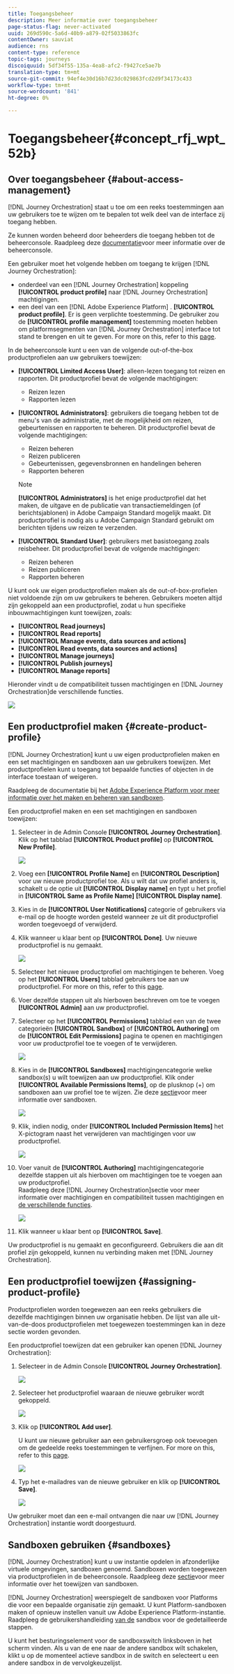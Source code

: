 ```yaml
---
title: Toegangsbeheer
description: Meer informatie over toegangsbeheer
page-status-flag: never-activated
uuid: 269d590c-5a6d-40b9-a879-02f5033863fc
contentOwner: sauviat
audience: rns
content-type: reference
topic-tags: journeys
discoiquuid: 5df34f55-135a-4ea8-afc2-f9427ce5ae7b
translation-type: tm+mt
source-git-commit: 94ef4e30d16b7d23dc029863fcd2d9f34173c433
workflow-type: tm+mt
source-wordcount: '841'
ht-degree: 0%

---
```



# Toegangsbeheer{#concept_rfj_wpt_52b}

## Over toegangsbeheer {#about-access-management}

[!DNL Journey Orchestration] staat u toe om een reeks toestemmingen aan uw gebruikers toe te wijzen om te bepalen tot welk deel van de interface zij toegang hebben.

Ze kunnen worden beheerd door beheerders die toegang hebben tot de beheerconsole. Raadpleeg deze [documentatie](https://helpx.adobe.com/enterprise/managing/user-guide.html)voor meer informatie over de beheerconsole.

Een gebruiker moet het volgende hebben om toegang te krijgen [!DNL Journey Orchestration]:

* onderdeel van een [!DNL Journey Orchestration] koppeling **[!UICONTROL product profile]** naar [!DNL Journey Orchestration] machtigingen.
* een deel van een [!DNL Adobe Experience Platform] . **[!UICONTROL product profile]**. Er is geen verplichte toestemming. De gebruiker zou de **[!UICONTROL profile management]** toestemming moeten hebben om platformsegmenten van [!DNL Journey Orchestration] interface tot stand te brengen en uit te geven. For more on this, refer to this [page](https://docs.adobe.com/content/help/en/experience-platform/access-control/home.html#adobe-admin-console).

In de beheerconsole kunt u een van de volgende out-of-the-box productprofielen aan uw gebruikers toewijzen:

* **[!UICONTROL Limited Access User]**: alleen-lezen toegang tot reizen en rapporten. Dit productprofiel bevat de volgende machtigingen:
   * Reizen lezen
   * Rapporten lezen

* **[!UICONTROL Administrators]**: gebruikers die toegang hebben tot de menu&#39;s van de administratie, met de mogelijkheid om reizen, gebeurtenissen en rapporten te beheren. Dit productprofiel bevat de volgende machtigingen:
   * Reizen beheren
   * Reizen publiceren
   * Gebeurtenissen, gegevensbronnen en handelingen beheren
   * Rapporten beheren

   >[!NOTE]
   >
   >**[!UICONTROL Administrators]** is het enige productprofiel dat het maken, de uitgave en de publicatie van transactiemeldingen (of berichtsjablonen) in Adobe Campaign Standard mogelijk maakt. Dit productprofiel is nodig als u Adobe Campaign Standard gebruikt om berichten tijdens uw reizen te verzenden.

* **[!UICONTROL Standard User]**: gebruikers met basistoegang zoals reisbeheer. Dit productprofiel bevat de volgende machtigingen:
   * Reizen beheren
   * Reizen publiceren
   * Rapporten beheren

U kunt ook uw eigen productprofielen maken als de out-of-box-profielen niet voldoende zijn om uw gebruikers te beheren.
Gebruikers moeten altijd zijn gekoppeld aan een productprofiel, zodat u hun specifieke inbouwmachtigingen kunt toewijzen, zoals:

* **[!UICONTROL Read journeys]**
* **[!UICONTROL Read reports]**
* **[!UICONTROL Manage events, data sources and actions]**
* **[!UICONTROL Read events, data sources and actions]**
* **[!UICONTROL Manage journeys]**
* **[!UICONTROL Publish journeys]**
* **[!UICONTROL Manage reports]**

Hieronder vindt u de compatibiliteit tussen machtigingen en [!DNL Journey Orchestration]de verschillende functies.

![](../assets/journey_permission.png)

## Een productprofiel maken {#create-product-profile}

[!DNL Journey Orchestration] kunt u uw eigen productprofielen maken en een set machtigingen en sandboxen aan uw gebruikers toewijzen. Met productprofielen kunt u toegang tot bepaalde functies of objecten in de interface toestaan of weigeren.

Raadpleeg de documentatie bij het [Adobe Experience Platform voor meer informatie over het maken en beheren van sandboxen](https://docs.adobe.com/content/help/en/experience-platform/sandbox/ui/user-guide.html).

Een productprofiel maken en een set machtigingen en sandboxen toewijzen:

1. Selecteer in de Admin Console **[!UICONTROL Journey Orchestration]**. Klik op het tabblad **[!UICONTROL Product profile]** op **[!UICONTROL New Profile]**.

   ![](../assets/user_management_5.png)

1. Voeg een **[!UICONTROL Profile Name]** en **[!UICONTROL Description]** voor uw nieuwe productprofiel toe. Als u wilt dat uw profiel anders is, schakelt u de optie uit **[!UICONTROL Display name]** en typt u het profiel in **[!UICONTROL Same as Profile Name]** **[!UICONTROL Display name]**.

1. Kies in de **[!UICONTROL User Notifications]** categorie of gebruikers via e-mail op de hoogte worden gesteld wanneer ze uit dit productprofiel worden toegevoegd of verwijderd.

1. Klik wanneer u klaar bent op **[!UICONTROL Done]**. Uw nieuwe productprofiel is nu gemaakt.

   ![](../assets/user_management_1.png)

1. Selecteer het nieuwe productprofiel om machtigingen te beheren. Voeg op het **[!UICONTROL Users]** tabblad gebruikers toe aan uw productprofiel. For more on this, refer to this [page](../about/access-management.md#assigning-product-profile).

1. Voer dezelfde stappen uit als hierboven beschreven om toe te voegen **[!UICONTROL Admin]** aan uw productprofiel.

1. Selecteer op het **[!UICONTROL Permissions]** tabblad een van de twee categorieën **[!UICONTROL Sandbox]** of **[!UICONTROL Authoring]** om de **[!UICONTROL Edit Permissions]** pagina te openen en machtigingen voor uw productprofiel toe te voegen of te verwijderen.

   ![](../assets/user_management_7.png)

1. Kies in de **[!UICONTROL Sandboxes]** machtigingencategorie welke sandbox(s) u wilt toewijzen aan uw productprofiel. Klik onder **[!UICONTROL Available Permissions Items]**, op de plusknop (+) om sandboxen aan uw profiel toe te wijzen. Zie deze [sectie](../about/access-management.md#sandboxes)voor meer informatie over sandboxen.

   ![](../assets/user_management_8.png)

1. Klik, indien nodig, onder **[!UICONTROL Included Permission Items]** het X-pictogram naast het verwijderen van machtigingen voor uw productprofiel.

   ![](../assets/user_management_9.png)

1. Voer vanuit de **[!UICONTROL Authoring]** machtigingencategorie dezelfde stappen uit als hierboven om machtigingen toe te voegen aan uw productprofiel.
   <br>Raadpleeg deze [!DNL Journey Orchestration]sectie voor meer informatie over machtigingen en compatibiliteit tussen machtigingen en [de verschillende functies](../about/access-management.md#about-access-management).

   ![](../assets/user_management_10.png)

1. Klik wanneer u klaar bent op **[!UICONTROL Save]**.

Uw productprofiel is nu gemaakt en geconfigureerd. Gebruikers die aan dit profiel zijn gekoppeld, kunnen nu verbinding maken met [!DNL Journey Orchestration].

## Een productprofiel toewijzen {#assigning-product-profile}

Productprofielen worden toegewezen aan een reeks gebruikers die dezelfde machtigingen binnen uw organisatie hebben.
De lijst van alle uit-van-de-doos productprofielen met toegewezen toestemmingen kan in deze sectie worden gevonden.

Een productprofiel toewijzen dat een gebruiker kan openen [!DNL Journey Orchestration]:

1. Selecteer in de Admin Console **[!UICONTROL Journey Orchestration]**.

   ![](../assets/user_management.png)

1. Selecteer het productprofiel waaraan de nieuwe gebruiker wordt gekoppeld.

   ![](../assets/user_management_2.png)

1. Klik op **[!UICONTROL Add user]**.

   U kunt uw nieuwe gebruiker aan een gebruikersgroep ook toevoegen om de gedeelde reeks toestemmingen te verfijnen. For more on this, refer to this [page](https://helpx.adobe.com/enterprise/using/user-groups.html).

   ![](../assets/user_management_3.png)

1. Typ het e-mailadres van de nieuwe gebruiker en klik op **[!UICONTROL Save]**.

   ![](../assets/user_management_4.png)

Uw gebruiker moet dan een e-mail ontvangen die naar uw [!DNL Journey Orchestration] instantie wordt doorgestuurd.

## Sandboxen gebruiken {#sandboxes}

[!DNL Journey Orchestration] kunt u uw instantie opdelen in afzonderlijke virtuele omgevingen, sandboxen genoemd.
Sandboxen worden toegewezen via productprofielen in de beheerconsole. Raadpleeg deze [sectie](../about/access-management.md#create-product-profile)voor meer informatie over het toewijzen van sandboxen.

[!DNL Journey Orchestration] weerspiegelt de sandboxen voor Platforms die voor een bepaalde organisatie zijn gemaakt.
U kunt Platform-sandboxen maken of opnieuw instellen vanuit uw Adobe Experience Platform-instantie. Raadpleeg de gebruikershandleiding [van de](https://docs.adobe.com/content/help/en/experience-platform/sandbox/ui/user-guide.html) sandbox voor de gedetailleerde stappen.

U kunt het besturingselement voor de sandboxswitch linksboven in het scherm vinden. Als u van de ene naar de andere sandbox wilt schakelen, klikt u op de momenteel actieve sandbox in de switch en selecteert u een andere sandbox in de vervolgkeuzelijst.
